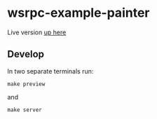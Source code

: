 
# wsrpc-example-painter

Live version [up here](https://johan-nordberg.com/wspainter)

## Develop

In two separate terminals run:

```
make preview
```

and

```
make server
```
